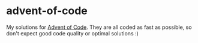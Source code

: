# advent-of-code
My solutions for [Advent of Code](adventofcode.com). They are all coded as fast as possible, so don't expect good code quality or optimal solutions :)
